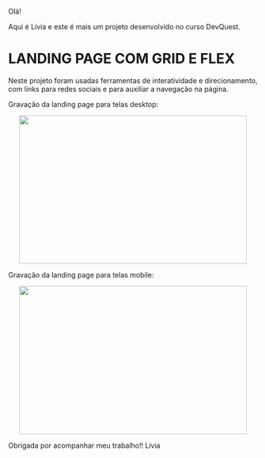 Olá!

Aqui é Lívia e este é mais um projeto desenvolvido no curso DevQuest.

<h1>LANDING PAGE COM GRID E FLEX</h1>

Neste projeto foram usadas ferramentas de interatividade e direcionamento, com links para redes sociais e para auxiliar a navegação na página.

Gravação da landing page para telas desktop:

<p align="center">
<img width="460" height="300" src="./design/Opera - Agência XYZ - Opera - 29 August 2023.mp4">
</p>

Gravação da landing page para telas mobile:

<p align="center">
<img width="460" height="300" src="./design/Opera - Agência XYZ - mobile.mp4">
</p>


Obrigada por acompanhar meu trabalho!!
Lívia